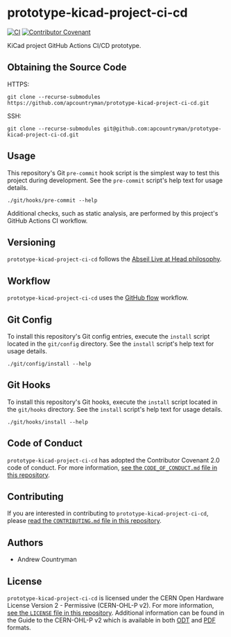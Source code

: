 # prototype-kicad-project-ci-cd
[![CI](https://github.com/apcountryman/prototype-kicad-project-ci-cd/actions/workflows/ci.yml/badge.svg)](https://github.com/apcountryman/prototype-kicad-project-ci-cd/actions/workflows/ci.yml)
[![Contributor Covenant](https://img.shields.io/badge/Contributor%20Covenant-2.0-4baaaa.svg)](CODE_OF_CONDUCT.md)

KiCad project GitHub Actions CI/CD prototype.

## Obtaining the Source Code
HTTPS:
```shell
git clone --recurse-submodules https://github.com/apcountryman/prototype-kicad-project-ci-cd.git
```
SSH:
```shell
git clone --recurse-submodules git@github.com:apcountryman/prototype-kicad-project-ci-cd.git
```

## Usage
This repository's Git `pre-commit` hook script is the simplest way to test this project
during development.
See the `pre-commit` script's help text for usage details.
```shell
./git/hooks/pre-commit --help
```

Additional checks, such as static analysis, are performed by this project's GitHub Actions
CI workflow.

## Versioning
`prototype-kicad-project-ci-cd` follows the [Abseil Live at Head
philosophy](https://abseil.io/about/philosophy).

## Workflow
`prototype-kicad-project-ci-cd` uses the [GitHub
flow](https://guides.github.com/introduction/flow/) workflow.

## Git Config
To install this repository's Git config entries, execute the `install` script located in
the `git/config` directory.
See the `install` script's help text for usage details.
```shell
./git/config/install --help
```

## Git Hooks
To install this repository's Git hooks, execute the `install` script located in the
`git/hooks` directory.
See the `install` script's help text for usage details.
```shell
./git/hooks/install --help
```

## Code of Conduct
`prototype-kicad-project-ci-cd` has adopted the Contributor Covenant 2.0 code of conduct.
For more information, [see the `CODE_OF_CONDUCT.md` file in this
repository](CODE_OF_CONDUCT.md).

## Contributing
If you are interested in contributing to `prototype-kicad-project-ci-cd`, please [read the
`CONTRIBUTING.md` file in this repository](CONTRIBUTING.md).

## Authors
- Andrew Countryman

## License
`prototype-kicad-project-ci-cd` is licensed under the CERN Open Hardware License Version
2 - Permissive (CERN-OHL-P v2).
For more information, [see the `LICENSE` file in this repository](LICENSE).
Additional information can be found in the Guide to the CERN-OHL-P v2 which is available
in both [ODT](LICENSE-guide.odt) and [PDF](LICENSE-guide.pdf) formats.

